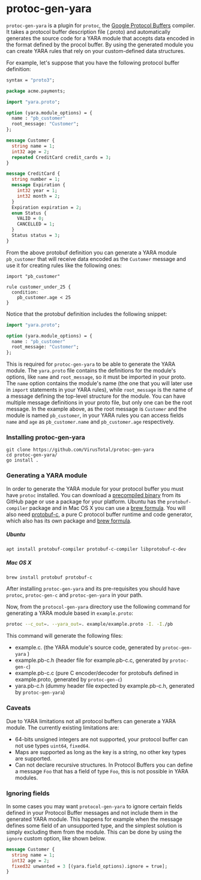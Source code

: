 
protoc-gen-yara
===============

`protoc-gen-yara` is a plugin for `protoc`, the [Google Protocol Buffers](https://developers.google.com/protocol-buffers) compiler. It takes a protocol buffer description file (.proto) and automatically generates the source code for a YARA module that accepts data encoded in the format defined by the procol buffer. By using the generated module you can create YARA rules that rely on your custom-defined data structures.

For example, let's suppose that you have the following protocol buffer definition:

```protobuf
syntax = "proto3";

package acme.payments;

import "yara.proto";

option (yara.module_options) = {
  name : "pb_customer"
  root_message: "Customer";
};

message Customer {
  string name = 1;
  int32 age = 2;
  repeated CreditCard credit_cards = 3;
}

message CreditCard {
  string number = 1;
  message Expiration {
    int32 year = 1;
    int32 month = 2;
  }
  Expiration expiration = 2;
  enum Status {
    VALID = 0;
    CANCELLED = 1;
  }
  Status status = 3;
}
```


From the above protobuf definition you can generate a YARA module `pb_customer` that will receive data encoded as the `Customer` message and use it for creating rules like the following ones:

```
import "pb_customer"

rule customer_under_25 {
  condition:
    pb_customer.age < 25
}
```


Notice that the protobuf definition includes the following snippet:

```protobuf
import "yara.proto";

option (yara.module_options) = {
  name : "pb_customer"
  root_message: "Customer";
};
```


This is required for `protoc-gen-yara` to be able to generate the YARA module. The `yara.proto` file contains the definitions for the module's options, like `name` and `root_message`, so it must be imported in your proto. The `name` option contains the module's name (the one that you will later use in `import` statements in your YARA rules), while `root_message` is the name of a message defining the top-level structure for the module. You can have multiple message definitions in your proto file, but only one can be the root message. In the example above, as the root message is `Customer` and the module is named `pb_customer`, in your YARA rules you can access fields `name` and `age` as `pb_customer.name` and `pb_customer.age` respectively.


### Installing protoc-gen-yara

```shell
git clone https://github.com/VirusTotal/protoc-gen-yara
cd protoc-gen-yara/
go install .
```


### Generating a YARA module

In order to generate the YARA module for your protocol buffer you must have `protoc` installed. You can download a [precompiled binary](https://github.com/protocolbuffers/protobuf/releases) from its GitHub page or use a package for your platform. Ubuntu has the `protobuf-compiler` package and in Mac OS X you can use a [brew formula](https://formulae.brew.sh/formula/protobuf). You will also need [protobuf-c](https://github.com/protobuf-c/protobuf-c), a pure C protocol buffer runtime and code generator, which also has its own package and [brew formula](https://formulae.brew.sh/formula/protobuf-c).

##### Ubuntu

```bash
apt install protobuf-compiler protobuf-c-compiler libprotobuf-c-dev
```

##### Mac OS X

```bash
brew install protobuf protobuf-c
```

After installing `protoc-gen-yara` and its pre-requisites you should have `protoc`, `protoc-gen-c` and `protoc-gen-yara` in your path.

Now, from the `protocol-gen-yara` directory use the following command for generating a YARA module based in `example.proto`:


```bash
protoc --c_out=. --yara_out=. example/example.proto -I. -I./pb
```

This command will generate the following files:

- example.c. (the YARA module's source code, generated by `protoc-gen-yara` )
- example.pb-c.h (header file for example.pb-c.c, generated by `protoc-gen-c`)
- example.pb-c.c (pure C encoder/decoder for protobufs defined in example.proto, generated by `protoc-gen-c`)
- yara.pb-c.h (dummy header file expected by example.pb-c.h, generated by `protoc-gen-yara`)

### Caveats

Due to YARA limitations not all protocol buffers can generate a YARA module. The currently existing limitations are:

- 64-bits unsigned integers are not supported, your protocol buffer can not use types `uint64`, `fixed64`.
- Maps are supported as long as the key is a string, no other key types are supported.
- Can not declare recursive structures. In Protocol Buffers you can define a message `Foo` that has a field of type `Foo`, this is not possible in YARA modules.

### Ignoring fields

In some cases you may want `protocol-gen-yara` to ignore certain fields defined in your Protocol Buffer messages and not include them in the generated YARA module. This happens for example when the message defines some field of an unsupported type, and the simplest solution is simply excluding them from the module. This can be done by using the `ignore` custom option, like shown below.

```proto
message Customer {
  string name = 1;
  int32 age = 2;
  fixed32 unwanted = 3 [(yara.field_options).ignore = true];
}

```
